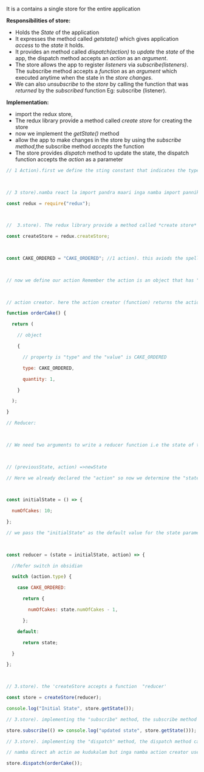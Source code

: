 It is a contains a single store for the entire application

**Responsibilities of store:**
- Holds the  *State*  of  the application
- It expresses the method called *getstate()* which gives application *access* to the *state* it holds.
- It provides an method called *dispatch(action)* to *update* the *state* of the app, the dispatch method accepts an *action* as an *argument*.
- The store allows the app to register *listeners* via *subscribe(listeners)*. The subscribe method accepts a *function* as an *argument* which executed anytime when the state in the *store changes*.
- We can also *unsubscribe* to the *store* by calling the function that was *returned* by the *subscribed* function  Eg: subscribe (listener).

**Implementation:**
- import the redux store,
- The redux library provide a method called *create store*  for creating the store 
- now we implement the *getState()* method
- allow the app to make changes in the store by using the *subscribe method*,the subscribe method *accepts* the  function
- The store provides *dispatch* method to update the state, the dispatch function accepts the *action* as a parameter


```js
// 1 Action).first we define the sting constant that indicates the type of the action

  

// 3 store).namba react la import pandra maari inga namba import pannikalam

const redux = require("redux");

  

//  3.store). The redux library provide a method called *create store*  for creating the store

const createStore = redux.createStore;

  

const CAKE_ORDERED = "CAKE_ORDERED"; //1 action). this aviods the spelling mistakes when we reusing the action,its not compulsory to declare but everyom=ne is following this method

  

// now we define our action Remember the action is an object that has "type" property

  

// action creator. here the action creator (function) returns the action buyCake()

function orderCake() {

  return (

    // object

    {

      // property is "type" and the "value" is CAKE_ORDERED

      type: CAKE_ORDERED,

      quantity: 1,

    }

  );

}

// Reducer:

  

// We need two arguments to write a reducer function i.e the state of the application before making any change and action.

  

// (previousState, action) =>newState

// Here we already declared the "action" so now we determine the "state"

  

const initialState = () => {

  numOfCakes: 10;

};

// we pass the "initialState" as the default value for the state parameter in the reducer as arguments

  

const reducer = (state = initialState, action) => {

  //Refer switch in obsidian

  switch (action.type) {

    case CAKE_ORDERED:

      return {

        numOfCakes: state.numOfCakes - 1,

      };

    default:

      return state;

  }

};

  

// 3.store). the 'createStore accepts a function  "reducer'

const store = createStore(reducer);

console.log("Initial State", store.getState());

// 3.store). implementing the "subscribe" method, the subscribe method can accepts a function

store.subscribe(() => console.log("updated state", store.getState()));

// 3.store). implementing the "dispatch" method, the dispatch method can accepts "action as its parameter"

// namba direct ah actin ae kudukalam but inga namba action creator use panni irukom so we use it

store.dispatch(orderCake());
```
